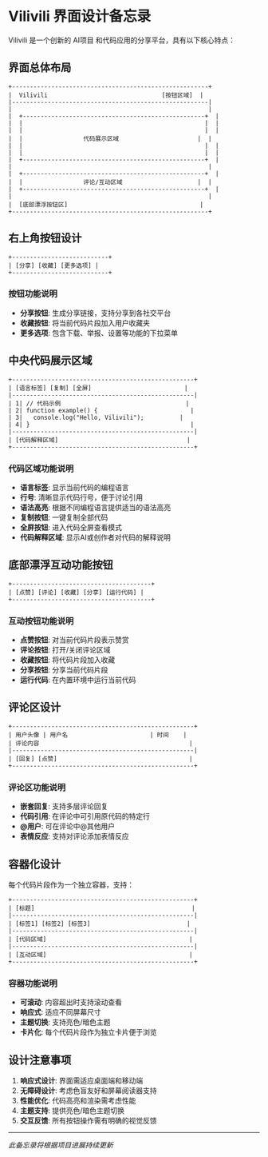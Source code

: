 # Vilivili 界面设计备忘录

Vilivili 是一个创新的 AI项目 和代码应用的分享平台，具有以下核心特点：

## 界面总体布局

```
+-------------------------------------------------------+
|  Vilivili                                [按钮区域]  |
|-------------------------------------------------------|
|                                                       |
|  +---------------------------------------------------+  |
|  |                                                   |  |
|  |                                                   |  |
|  |                 代码展示区域                      |  |
|  |                                                   |  |
|  |                                                   |  |
|  +---------------------------------------------------+  |
|                                                       |
|  +---------------------------------------------------+  |
|  |                 评论/互动区域                     |  |
|  +---------------------------------------------------+  |
|                                                       |
|  [底部漂浮按钮区]                                     |
+-------------------------------------------------------+
```

## 右上角按钮设计

```
+---------------------------+
| [分享] [收藏] [更多选项] |
+---------------------------+
```

### 按钮功能说明
- **分享按钮**: 生成分享链接，支持分享到各社交平台
- **收藏按钮**: 将当前代码片段加入用户收藏夹
- **更多选项**: 包含下载、举报、设置等功能的下拉菜单

## 中央代码展示区域

```
+---------------------------------------------------+
| [语言标签] [复制] [全屏]                          |
|---------------------------------------------------|
| 1| // 代码示例                                   |
| 2| function example() {                          |
| 3|   console.log("Hello, Vilivili");          |
| 4| }                                             |
|---------------------------------------------------|
| [代码解释区域]                                    |
+---------------------------------------------------+
```

### 代码区域功能说明
- **语言标签**: 显示当前代码的编程语言
- **行号**: 清晰显示代码行号，便于讨论引用
- **语法高亮**: 根据不同编程语言提供适当的语法高亮
- **复制按钮**: 一键复制全部代码
- **全屏按钮**: 进入代码全屏查看模式
- **代码解释区域**: 显示AI或创作者对代码的解释说明

## 底部漂浮互动功能按钮

```
+---------------------------------------+
| [点赞] [评论] [收藏] [分享] [运行代码] |
+---------------------------------------+
```

### 互动按钮功能说明
- **点赞按钮**: 对当前代码片段表示赞赏
- **评论按钮**: 打开/关闭评论区域
- **收藏按钮**: 将代码片段加入收藏
- **分享按钮**: 分享当前代码片段
- **运行代码**: 在内置环境中运行当前代码

## 评论区设计

```
+---------------------------------------------------+
| 用户头像 | 用户名                       | 时间    |
| 评论内容                                          |
|---------------------------------------------------|
| [回复] [点赞]                                     |
+---------------------------------------------------+
```

### 评论区功能说明
- **嵌套回复**: 支持多层评论回复
- **代码引用**: 在评论中可引用原代码的特定行
- **@用户**: 可在评论中@其他用户
- **表情反应**: 支持对评论添加表情反应

## 容器化设计

每个代码片段作为一个独立容器，支持：

```
+---------------------------------------------------+
| [标题]                                            |
|---------------------------------------------------|
| [标签1] [标签2] [标签3]                           |
|---------------------------------------------------|
| [代码区域]                                        |
|---------------------------------------------------|
| [互动区域]                                        |
+---------------------------------------------------+
```

### 容器功能说明
- **可滚动**: 内容超出时支持滚动查看
- **响应式**: 适应不同屏幕尺寸
- **主题切换**: 支持亮色/暗色主题
- **卡片化**: 每个代码片段作为独立卡片便于浏览

## 设计注意事项

1. **响应式设计**: 界面需适应桌面端和移动端
2. **无障碍设计**: 考虑色盲友好和屏幕阅读器支持
3. **性能优化**: 代码高亮和渲染需考虑性能
4. **主题支持**: 提供亮色/暗色主题切换
5. **交互反馈**: 所有按钮操作需有明确的视觉反馈

---

*此备忘录将根据项目进展持续更新*